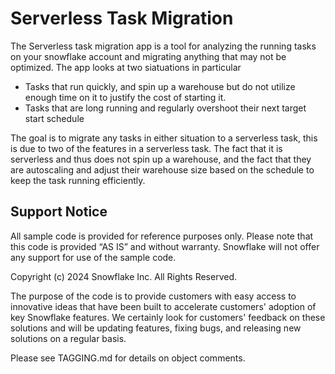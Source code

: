 # Serverless Task Migration

The Serverless task migration app is a tool for analyzing the running tasks on your snowflake account and migrating anything that may not be optimized.
The app looks at two siatuations in particular

- Tasks that run quickly, and spin up a warehouse but do not utilize enough time on it to justify the cost of starting it.
- Tasks that are long running and regularly overshoot their next target start schedule

The goal is to migrate any tasks in either situation to a serverless task, this is due to two of the features in a serverless task. The fact that it is serverless and thus does not spin up a warehouse, and the fact that they are autoscaling and adjust their warehouse size based on the schedule to keep the task running efficiently.

## Support Notice
All sample code is provided for reference purposes only. Please note that this code is provided “AS IS” and without warranty.  Snowflake will not offer any support for use of the sample code.

Copyright (c) 2024 Snowflake Inc. All Rights Reserved.

The purpose of the code is to provide customers with easy access to innovative ideas that have been built to accelerate customers' adoption of key Snowflake features.  We certainly look for customers' feedback on these solutions and will be updating features, fixing bugs, and releasing new solutions on a regular basis.

Please see TAGGING.md for details on object comments.